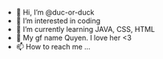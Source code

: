 - 👋 Hi, I’m @duc-or-duck
- 👀 I’m interested in coding
- 🌱 I’m currently learning JAVA, CSS, HTML
- 💞️ My gf name Quyen. I love her <3 
- 📫 How to reach me ...

<!---
duc-or-duck/duc-or-duck is a ✨ special ✨ repository because its `README.md` (this file) appears on your GitHub profile.
You can click the Preview link to take a look at your changes.
--->
